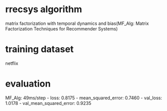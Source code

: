 # rrecsys algorithm 

matrix factorization with temporal dynamics and bias(MF_Alg: Matrix Factorization Techniques for Recommender Systems)

# training dataset
netflix

# evaluation

MF_Alg: 49ms/step - loss: 0.8175 - mean_squared_error: 0.7460 - val_loss: 1.0178 - val_mean_squared_error: 0.9235


